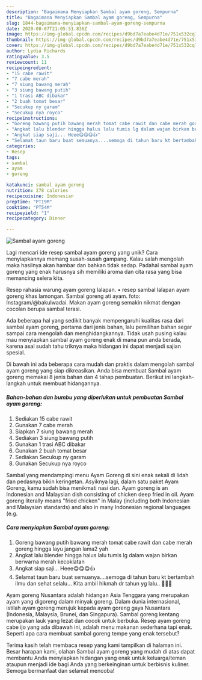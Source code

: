 ```yaml
---
description: "Bagaimana Menyiapkan Sambal ayam goreng, Sempurna"
title: "Bagaimana Menyiapkan Sambal ayam goreng, Sempurna"
slug: 1844-bagaimana-menyiapkan-sambal-ayam-goreng-sempurna
date: 2020-08-07T21:05:51.836Z
image: https://img-global.cpcdn.com/recipes/d9bd7a7eabe4d71e/751x532cq70/sambal-ayam-goreng-foto-resep-utama.jpg
thumbnail: https://img-global.cpcdn.com/recipes/d9bd7a7eabe4d71e/751x532cq70/sambal-ayam-goreng-foto-resep-utama.jpg
cover: https://img-global.cpcdn.com/recipes/d9bd7a7eabe4d71e/751x532cq70/sambal-ayam-goreng-foto-resep-utama.jpg
author: Lydia Richards
ratingvalue: 3.5
reviewcount: 11
recipeingredient:
- "15 cabe rawit"
- "7 cabe merah"
- "7 siung bawang merah"
- "3 siung bawang putih"
- "1 trasi ABC dibakar"
- "2 buah tomat besar"
- "Secukup ny garam"
- "Secukup nya royco"
recipeinstructions:
- "Goreng bawang putih bawang merah tomat cabe rawit dan cabe merah goreng hingga layu jangan lama2 yah"
- "Angkat lalu blender hingga halus lalu tumis lg dalam wajan birkan berwarna merah kecoklatan"
- "Angkat siap saji... Heee😋😋😋👍"
- "Selamat taun baru buat semuanya....semoga di tahun baru kt bertambah ilmu dan sehat selalu... Kita ambil hikmah dr tahun yg lalu.. 💟🙏😘"
categories:
- Resep
tags:
- sambal
- ayam
- goreng

katakunci: sambal ayam goreng 
nutrition: 278 calories
recipecuisine: Indonesian
preptime: "PT19M"
cooktime: "PT54M"
recipeyield: "1"
recipecategory: Dinner

---
```



![Sambal ayam goreng](https://img-global.cpcdn.com/recipes/d9bd7a7eabe4d71e/751x532cq70/sambal-ayam-goreng-foto-resep-utama.jpg)

Lagi mencari ide resep sambal ayam goreng yang unik? Cara menyiapkannya memang susah-susah gampang. Kalau salah mengolah maka hasilnya akan hambar dan bahkan tidak sedap. Padahal sambal ayam goreng yang enak harusnya sih memiliki aroma dan cita rasa yang bisa memancing selera kita.

Resep rahasia warung ayam goreng lalapan. • resep sambal lalapan ayam goreng khas lamongan. Sambal goreng ati ayam. foto: Instagram/@bakulwadai. Makan ayam goreng semakin nikmat dengan cocolan berupa sambal terasi.

Ada beberapa hal yang sedikit banyak mempengaruhi kualitas rasa dari sambal ayam goreng, pertama dari jenis bahan, lalu pemilihan bahan segar sampai cara mengolah dan menghidangkannya. Tidak usah pusing kalau mau menyiapkan sambal ayam goreng enak di mana pun anda berada, karena asal sudah tahu triknya maka hidangan ini dapat menjadi sajian spesial.


Di bawah ini ada beberapa cara mudah dan praktis dalam mengolah sambal ayam goreng yang siap dikreasikan. Anda bisa membuat Sambal ayam goreng memakai 8 jenis bahan dan 4 tahap pembuatan. Berikut ini langkah-langkah untuk membuat hidangannya.

<!--inarticleads1-->

##### Bahan-bahan dan bumbu yang diperlukan untuk pembuatan Sambal ayam goreng:

1. Sediakan 15 cabe rawit
1. Gunakan 7 cabe merah
1. Siapkan 7 siung bawang merah
1. Sediakan 3 siung bawang putih
1. Gunakan 1 trasi ABC dibakar
1. Gunakan 2 buah tomat besar
1. Sediakan Secukup ny garam
1. Gunakan Secukup nya royco


Sambal yang mendampingi menu Ayam Goreng di sini enak sekali di lidah dan pedasnya bikin keringetan. Asyiknya lagi, dalam satu paket Ayam Goreng, kamu sudah bisa menikmati nasi dan. Ayam goreng is an Indonesian and Malaysian dish consisting of chicken deep fried in oil. Ayam goreng literally means &#34;fried chicken&#34; in Malay (including both Indonesian and Malaysian standards) and also in many Indonesian regional languages (e.g. 

<!--inarticleads2-->

##### Cara menyiapkan Sambal ayam goreng:

1. Goreng bawang putih bawang merah tomat cabe rawit dan cabe merah goreng hingga layu jangan lama2 yah
1. Angkat lalu blender hingga halus lalu tumis lg dalam wajan birkan berwarna merah kecoklatan
1. Angkat siap saji... Heee😋😋😋👍
1. Selamat taun baru buat semuanya....semoga di tahun baru kt bertambah ilmu dan sehat selalu... Kita ambil hikmah dr tahun yg lalu.. 💟🙏😘


Ayam goreng Nusantara adalah hidangan Asia Tenggara yang merupakan ayam yang digoreng dalam minyak goreng. Dalam dunia internasional, istilah ayam goreng merujuk kepada ayam goreng gaya Nusantara (Indonesia, Malaysia, Brunei, dan Singapura). Sambal goreng kentang merupakan lauk yang lezat dan cocok untuk berbuka. Resep ayam goreng cabe ijo yang ada dibawah ini, adalah menu makanan sederhana tapi enak. Seperti apa cara membuat sambal goreng tempe yang enak tersebut? 

Terima kasih telah membaca resep yang kami tampilkan di halaman ini. Besar harapan kami, olahan Sambal ayam goreng yang mudah di atas dapat membantu Anda menyiapkan hidangan yang enak untuk keluarga/teman ataupun menjadi ide bagi Anda yang berkeinginan untuk berbisnis kuliner. Semoga bermanfaat dan selamat mencoba!

